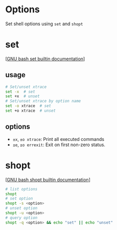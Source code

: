 # Options

Set shell options using `set` and `shopt`


# set

[[GNU bash set builtin documentation]]

## usage

```bash
# Set/unset xtrace
set -x  # set
set +x  # unset
# Set/unset xtrace by option name
set -o xtrace  # set
set +o xtrace  # unset
```

## options

* `±x`, `±o xtrace`: Print all executed commands
* `±e`, `±o errexit`: Exit on first non-zero status.


# shopt

[[GNU bash shopt builtin documentation]]

```bash
# list options
shopt
# set option
shopt -s <option>
# unset option
shopt -u <option>
# query option
shopt -q <option> && echo "set" || echo "unset"
```

  [GNU bash set builtin documentation]: https://www.gnu.org/software/bash/manual/html_node/The-Set-Builtin.html
  [GNU bash shopt builtin documentation]: https://www.gnu.org/software/bash/manual/html_node/The-Shopt-Builtin.html

